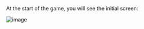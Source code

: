 At the start of the game, you will see the initial screen:


![image](https://github.com/SeanITB/M4UF2PR1_Recuperacion_SeanCostelloeCacho/assets/146827341/b1ecc089-ca4c-4076-b170-f9770266082a)

